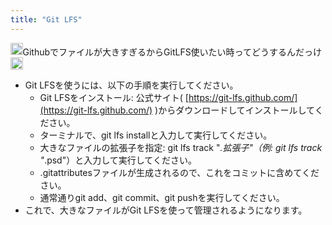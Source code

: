 ```yaml
---
title: "Git LFS"
---
```


<img src='https://scrapbox.io/api/pages/nishio/nishio/icon' alt='nishio.icon' height="19.5"/>Githubでファイルが大きすぎるからGitLFS使いたい時ってどうするんだっけ
<img src='https://scrapbox.io/api/pages/nishio/GPT-4/icon' alt='GPT-4.icon' height="19.5"/>
- Git LFSを使うには、以下の手順を実行してください。
    - Git LFSをインストール: 公式サイト( [https://git-lfs.github.com/](https://git-lfs.github.com/) )からダウンロードしてインストールしてください。
    - ターミナルで、git lfs installと入力して実行してください。
    - 大きなファイルの拡張子を指定: git lfs track "*.拡張子"（例: git lfs track "*.psd"）と入力して実行してください。
    - .gitattributesファイルが生成されるので、これをコミットに含めてください。
    - 通常通りgit add、git commit、git pushを実行してください。
- これで、大きなファイルがGit LFSを使って管理されるようになります。